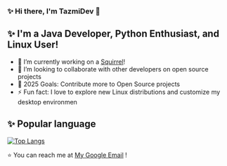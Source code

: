 ### ✨ Hi there, I'm TazmiDev 👋

<!-- <a href="https://github.com/TazmiDev">-->
<!--   <img align="center" src="https://github-readme-streak-stats.herokuapp.com/?user=TazmiDev&theme=tokyonight" /> -->
<!-- </a> -->
<!-- <a href="https://github.com/TazmiDev">
  <img align="center" src="https://github-readme-stats.vercel.app/api?username=TazmiDev&show_icons=true&theme=tokyonight" />
</a> -->

<!-- [![GitHub Streak](https://github-readme-streak-stats.herokuapp.com/?user=TazmiDev&theme=tokyonight)](https://github.com/TazmiDev) -->

<!--  ![Profile Views](https://komarev.com/ghpvc/?username=tazmimayin&color=blueviolet)</br> -->
 <!-- ![Dusai's GitHub stats](https://github-readme-stats.vercel.app/api?username=TazmiDev&show_icons=true&theme=tokyonight) -->

<!-- [![Readme Card](https://github-readme-stats.vercel.app/api/pin/?username=TazmiDev&repo=cra&theme=tokyonight)](https://github.com/TazmiDev/cra)  -->
<!-- [![Readme Card](https://github-readme-stats.vercel.app/api/pin/?username=TazmiDev&repo=DevEnv&theme=tokyonight)](https://github.com/TazmiDev/DevEnv) -->
## ✨ I'm a Java Developer, Python Enthusiast, and Linux User!

- 🔭 I’m currently working on a [Squirrel](https://github.com/2337761309/Squirrel)!
- 👯 I’m looking to collaborate with other developers on open source projects
- 🥅 2025 Goals: Contribute more to Open Source projects
- ⚡ Fun fact: I love to explore new Linux distributions and customize my desktop environmen

## ✨ Popular language

[![Top Langs](https://github-readme-stats.vercel.app/api/top-langs/?username=TazmiDev&theme=tokyonight&layout=compact)](https://github.com/TazmiDev)

<!-- [![trophy](https://github-profile-trophy.vercel.app/?username=TazmiDev&theme=tokyonight&column=-1)](https://github.com/TazmiDev) -->

⭐️ You can reach me at [My Google Email](mailto:tazmimayin@gmail.com) !
